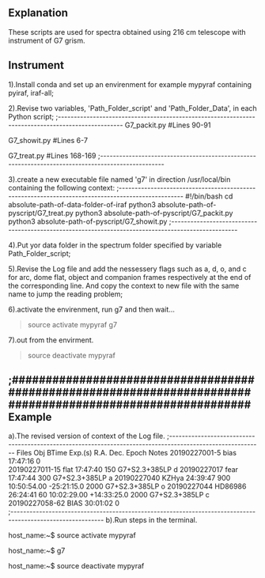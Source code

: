 Explanation
-----------
These scripts are used for spectra obtained using 216 cm telescope with instrument of G7 grism.

Instrument
----------
1).Install conda and set up an envirenment for example mypyraf containing pyiraf, iraf-all;

2).Revise two variables, 'Path_Folder_script' and 'Path_Folder_Data', in each Python script;
;--------------------------------------------------------------------------------------------------
G7_packit.py    #Lines 90-91

G7_showit.py    #Lines 6-7

G7_treat.py     #Lines 168-169
;--------------------------------------------------------------------------------------------------

3).create a new executable file named 'g7' in direction /usr/local/bin containing the following context:
;--------------------------------------------------------------------------------------------------
#!/bin/bash
cd absolute-path-of-data-folder-of-iraf
python3 absolute-path-of-pyscript/G7_treat.py
python3 absolute-path-of-pyscript/G7_packit.py
python3 absolute-path-of-pyscript/G7_showit.py
;---------------------------------------------------------------------------------------------------

4).Put yor data folder in the spectrum folder specified by variable Path_Folder_script;

5).Revise the Log file and add the nessessery flags such as a, d, o, and c for arc, dome flat, object and companion frames 
respectively at the end of the corresponding line. And copy the context to new file with the same name to jump the 
reading problem;

6).activate the envirenment, run g7 and then wait...
>source activate mypyraf
>g7

7).out from the envirment.
>source deactivate mypyraf

;############################################################################################################
Example
-------
a).The revised version of context of the Log file.
;-----------------------------------------------------------------------------------------------------------
Files          Obj          BTime        Exp.(s)    R.A.          Dec.          Epoch      Notes
20190227001-5  bias         17:47:16     0                                                 
20190227011-15 flat         17:47:40     150                                               G7+S2.3+385LP d
20190227017    fear         17:47:44     300                                               G7+S2.3+385LP a
20190227040    KZHya        24:39:47     900        10:50:54.00   -25:21:15.0   2000       G7+S2.3+385LP o
20190227044    HD86986      26:24:41     60         10:02:29.00   +14:33:25.0   2000       G7+S2.3+385LP c
20190227058-62 BIAS         30:01:02     0     
;-----------------------------------------------------------------------------------------------------------
b).Run steps in the terminal.

host_name:~$ source activate mypyraf

host_name:~$ g7

host_name:~$ source deactivate mypyraf

